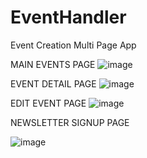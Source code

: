 # EventHandler

Event Creation Multi Page App

MAIN EVENTS PAGE 
![image](https://github.com/KyEBell/EventHandler/assets/126792185/ec1bad1c-5251-4af4-bb6d-6c8d620397a6)

EVENT DETAIL PAGE 
![image](https://github.com/KyEBell/EventHandler/assets/126792185/c5e50052-2429-409e-845d-7709e4a9832c)

EDIT EVENT PAGE
![image](https://github.com/KyEBell/EventHandler/assets/126792185/18ed037a-5e19-4811-b554-d320e0b27915)

NEWSLETTER SIGNUP PAGE

![image](https://github.com/KyEBell/EventHandler/assets/126792185/134f8195-88ea-4240-8847-452ffeb6e61b)

